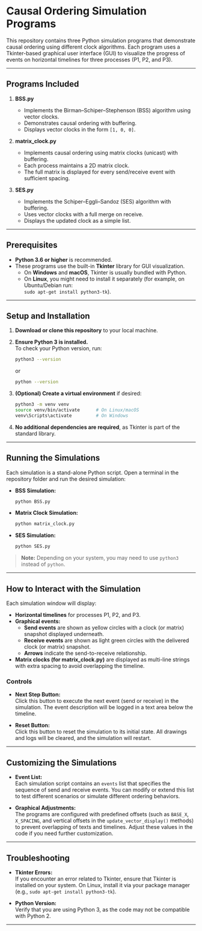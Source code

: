# Causal Ordering Simulation Programs

This repository contains three Python simulation programs that demonstrate causal ordering using different clock algorithms. Each program uses a Tkinter-based graphical user interface (GUI) to visualize the progress of events on horizontal timelines for three processes (P1, P2, and P3).

---

## Programs Included

1. **BSS.py**  
   - Implements the Birman–Schiper–Stephenson (BSS) algorithm using vector clocks.
   - Demonstrates causal ordering with buffering.
   - Displays vector clocks in the form `[1, 0, 0]`.

2. **matrix_clock.py**  
   - Implements causal ordering using matrix clocks (unicast) with buffering.
   - Each process maintains a 2D matrix clock.
   - The full matrix is displayed for every send/receive event with sufficient spacing.

3. **SES.py**  
   - Implements the Schiper–Eggli–Sandoz (SES) algorithm with buffering.
   - Uses vector clocks with a full merge on receive.
   - Displays the updated clock as a simple list.

---

## Prerequisites

- **Python 3.6 or higher** is recommended.
- These programs use the built-in **Tkinter** library for GUI visualization.
  - On **Windows** and **macOS**, Tkinter is usually bundled with Python.
  - On **Linux**, you might need to install it separately (for example, on Ubuntu/Debian run:  
    `sudo apt-get install python3-tk`).

---

## Setup and Installation

1. **Download or clone this repository** to your local machine.

2. **Ensure Python 3 is installed.**  
   To check your Python version, run:
   ```bash
   python3 --version
   ```
   or
   ```bash
   python --version
   ```

3. **(Optional) Create a virtual environment** if desired:
   ```bash
   python3 -m venv venv
   source venv/bin/activate      # On Linux/macOS
   venv\Scripts\activate         # On Windows
   ```

4. **No additional dependencies are required**, as Tkinter is part of the standard library.

---

## Running the Simulations

Each simulation is a stand-alone Python script. Open a terminal in the repository folder and run the desired simulation:

- **BSS Simulation:**
  ```bash
  python BSS.py
  ```
- **Matrix Clock Simulation:**
  ```bash
  python matrix_clock.py
  ```
- **SES Simulation:**
  ```bash
  python SES.py
  ```

> **Note:** Depending on your system, you may need to use `python3` instead of `python`.

---

## How to Interact with the Simulation

Each simulation window will display:

- **Horizontal timelines** for processes P1, P2, and P3.
- **Graphical events:**
  - **Send events** are shown as yellow circles with a clock (or matrix) snapshot displayed underneath.
  - **Receive events** are shown as light green circles with the delivered clock (or matrix) snapshot.
  - **Arrows** indicate the send-to-receive relationship.
- **Matrix clocks (for matrix_clock.py)** are displayed as multi-line strings with extra spacing to avoid overlapping the timeline.

### Controls

- **Next Step Button:**  
  Click this button to execute the next event (send or receive) in the simulation. The event description will be logged in a text area below the timeline.
  
- **Reset Button:**  
  Click this button to reset the simulation to its initial state. All drawings and logs will be cleared, and the simulation will restart.

---

## Customizing the Simulations

- **Event List:**  
  Each simulation script contains an `events` list that specifies the sequence of send and receive events. You can modify or extend this list to test different scenarios or simulate different ordering behaviors.

- **Graphical Adjustments:**  
  The programs are configured with predefined offsets (such as `BASE_X`, `X_SPACING`, and vertical offsets in the `update_vector_display()` methods) to prevent overlapping of texts and timelines. Adjust these values in the code if you need further customization.

---

## Troubleshooting

- **Tkinter Errors:**  
  If you encounter an error related to Tkinter, ensure that Tkinter is installed on your system. On Linux, install it via your package manager (e.g., `sudo apt-get install python3-tk`).

- **Python Version:**  
  Verify that you are using Python 3, as the code may not be compatible with Python 2.

---

